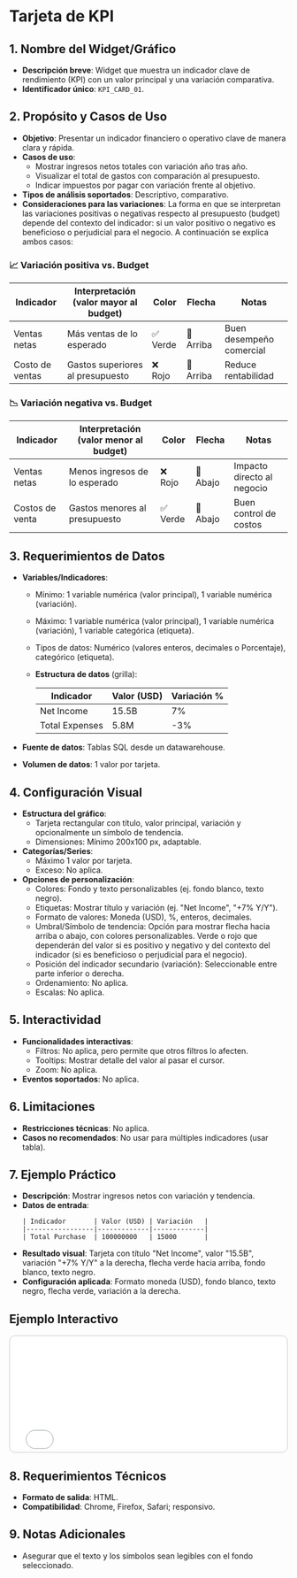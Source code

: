 # Tarjeta de KPI

## 1. Nombre del Widget/Gráfico
- **Descripción breve**: Widget que muestra un indicador clave de rendimiento (KPI) con un valor principal y una variación comparativa.
- **Identificador único**: `KPI_CARD_01`.

## 2. Propósito y Casos de Uso
- **Objetivo**: Presentar un indicador financiero o operativo clave de manera clara y rápida.
- **Casos de uso**:
    - Mostrar ingresos netos totales con variación año tras año.
    - Visualizar el total de gastos con comparación al presupuesto.
    - Indicar impuestos por pagar con variación frente al objetivo.
- **Tipos de análisis soportados**: Descriptivo, comparativo.
- **Consideraciones para las variaciones**: La forma en que se interpretan las variaciones positivas o negativas respecto al presupuesto (budget) depende del contexto del indicador: si un valor positivo o negativo es beneficioso o perjudicial para el negocio. A continuación se explica ambos casos:

### 📈 Variación positiva vs. Budget

| Indicador                              | Interpretación (valor mayor al budget)         | Color     | Flecha     | Notas                                                      |
|----------------------------------------|------------------------------------------------|-----------|------------|------------------------------------------------------------|
| Ventas netas                | Más ventas de lo esperado                      | ✅ Verde   | 🔼 Arriba   | Buen desempeño comercial                                    |
| Costo de ventas     | Gastos superiores al presupuesto               | ❌ Rojo    | 🔼 Arriba   | Reduce rentabilidad                                         |

### 📉 Variación negativa vs. Budget

| Indicador                              | Interpretación (valor menor al budget)         | Color     | Flecha     | Notas                                                      |
|----------------------------------------|------------------------------------------------|-----------|------------|------------------------------------------------------------|
| Ventas netas                | Menos ingresos de lo esperado                  | ❌ Rojo    | 🔽 Abajo   | Impacto directo al negocio                                 |
| Costos de venta    | Gastos menores al presupuesto                  | ✅ Verde   | 🔽 Abajo   | Buen control de costos                                     |


## 3. Requerimientos de Datos
- **Variables/Indicadores**:
    - Mínimo: 1 variable numérica (valor principal), 1 variable numérica (variación).
    - Máximo: 1 variable numérica (valor principal), 1 variable numérica (variación), 1 variable categórica (etiqueta).
  - Tipos de datos: Numérico (valores enteros, decimales o Porcentaje), categórico (etiqueta).
  - **Estructura de datos** (grilla):

    | Indicador       | Valor (USD) | Variación % |
    |-----------------|-------------|-------------|
    | Net Income      | 15.5B       | 7%          |
    | Total Expenses  | 5.8M        | -3%         |

- **Fuente de datos**: Tablas SQL desde un datawarehouse.
- **Volumen de datos**: 1 valor por tarjeta.

## 4. Configuración Visual
- **Estructura del gráfico**:
    - Tarjeta rectangular con título, valor principal, variación y opcionalmente un símbolo de tendencia.
    - Dimensiones: Mínimo 200x100 px, adaptable.
- **Categorías/Series**:
    - Máximo 1 valor por tarjeta.
    - Exceso: No aplica.
- **Opciones de personalización**:
    - Colores: Fondo y texto personalizables (ej. fondo blanco, texto negro).
    - Etiquetas: Mostrar título y variación (ej. "Net Income", "+7% Y/Y").
    - Formato de valores: Moneda (USD), %, enteros, decimales.
    - Umbral/Símbolo de tendencia: Opción para mostrar flecha hacia arriba o abajo, con colores personalizables. Verde o rojo que dependerán del valor si es positivo y negativo y del contexto del indicador (si es beneficioso o perjudicial para el negocio).
    - Posición del indicador secundario (variación): Seleccionable entre parte inferior o derecha.
    - Ordenamiento: No aplica.
    - Escalas: No aplica.

## 5. Interactividad
- **Funcionalidades interactivas**:
    - Filtros: No aplica, pero permite que otros filtros lo afecten.
    - Tooltips: Mostrar detalle del valor al pasar el cursor.
    - Zoom: No aplica.
- **Eventos soportados**: No aplica.

## 6. Limitaciones
- **Restricciones técnicas**: No aplica.
- **Casos no recomendados**: No usar para múltiples indicadores (usar tabla).

## 7. Ejemplo Práctico
- **Descripción**: Mostrar ingresos netos con variación y tendencia.
- **Datos de entrada**:
  ```
  | Indicador       | Valor (USD) | Variación   |
  |-----------------|-------------|-------------|
  | Total Purchase  | 100000000   | 15000       |
  ```
- **Resultado visual**: Tarjeta con título "Net Income", valor "15.5B", variación "+7% Y/Y" a la derecha, flecha verde hacia arriba, fondo blanco, texto negro. 
- **Configuración aplicada**: Formato moneda (USD), fondo blanco, texto negro, flecha verde, variación a la derecha.

## Ejemplo Interactivo

<div class="widget-interactive-container" style="border: 1px solid #ccc; padding: 5px; border-radius: 10px; margin-bottom: 20px; min-height: 200px; position: relative;">
  <iframe src="../../../assets/widgets_html/KPIS/kpi_card_01_interactive.html" 
          style="width: 100%; height: 200px; border: none; overflow: auto;"
          loading="lazy"
          title="Ejemplo Interactivo del Filtro">
  </iframe>
</div>

<style>
/* Opcional: Para asegurar que el iframe se ajuste bien si el contenido es más alto */
.widget-interactive-container iframe {
    min-height: 200px; /* Ajusta según la altura típica de tus widgets */
}
</style>

## 8. Requerimientos Técnicos
- **Formato de salida**: HTML.
- **Compatibilidad**: Chrome, Firefox, Safari; responsivo.

## 9. Notas Adicionales
- Asegurar que el texto y los símbolos sean legibles con el fondo seleccionado.